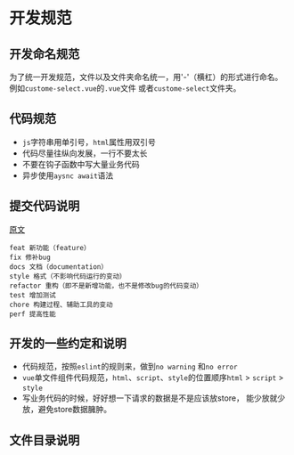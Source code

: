 # 开发规范

## 开发命名规范

为了统一开发规范，文件以及文件夹命名统一，用'-'（横杠）的形式进行命名。
例如`custome-select.vue`的`.vue`文件 或者`custome-select`文件夹。

## 代码规范

* `js`字符串用单引号，`html`属性用双引号
* 代码尽量往纵向发展，一行不要太长
* 不要在钩子函数中写大量业务代码
* 异步使用`aysnc await`语法

## 提交代码说明

[原文](https://ruby-china.org/topics/15737)

```
feat 新功能（feature）
fix 修补bug
docs 文档（documentation）
style 格式（不影响代码运行的变动）
refactor 重构（即不是新增功能，也不是修改bug的代码变动）
test 增加测试
chore 构建过程、辅助工具的变动
perf 提高性能
```

## 开发的一些约定和说明

* 代码规范，按照`eslint`的规则来，做到`no warning` 和`no error`
* `vue`单文件组件代码规范，`html`、`script`、`style`的位置顺序`html` > `script` > `style`
* 写业务代码的时候，好好想一下请求的数据是不是应该放store， 能少放就少放，避免store数据臃肿。

## 文件目录说明


